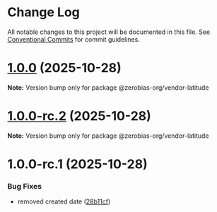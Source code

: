 # Change Log

All notable changes to this project will be documented in this file.
See [Conventional Commits](https://conventionalcommits.org) for commit guidelines.

# [1.0.0](https://github.com/zerobias-org/vendor/compare/@zerobias-org/vendor-latitude@1.0.0-rc.2...@zerobias-org/vendor-latitude@1.0.0) (2025-10-28)

**Note:** Version bump only for package @zerobias-org/vendor-latitude





# [1.0.0-rc.2](https://github.com/zerobias-org/vendor/compare/@zerobias-org/vendor-latitude@1.0.0-rc.1...@zerobias-org/vendor-latitude@1.0.0-rc.2) (2025-10-28)

**Note:** Version bump only for package @zerobias-org/vendor-latitude





# 1.0.0-rc.1 (2025-10-28)


### Bug Fixes

* removed created date ([28b11cf](https://github.com/zerobias-org/vendor/commit/28b11cf2563e9cdadd4b1dc83edd60d2fcd01df0))
